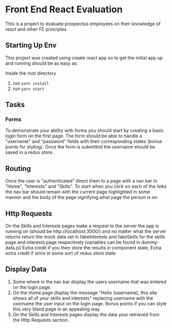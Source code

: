 # Front End React Evaluation
This is a project to evaluate prospectus employees on their knowledge of react and
other FE principles.

## Starting Up Env
This project was created using create react app so to get the initial app
up and running should be as easy as:


Inside the root directory
1) run ``yarn install``
2) run ``yarn start``


## Tasks

### Forms
To demonstrate your ability with forms you should start by creating a 
basic login form on the first page. The form should be able to handle a "username" and 
"password" fields with their corresponding states (bonus points for styling). Once the form is submitted the username 
should be saved in a redux store.

## Routing
Once the user is "authenticated" direct them to a page with a nav bar to "Home", "Interests"
and "Skills". To start when you click on each of the links the nav bar should remain with the current
page highlighted in some manner and the body of the page signifying what page the person is on.

## Http Requests
On the Skills and Interests pages make a request to the server the app is running on (should be 
http://localhost:3000/) and no matter what the server returns return the mock data set in fakeInterests
and fakeSkills for the skills page and interests page respectively (variables can be found in dummy-data.js)
Extra credit if you then store the results in component state, Extra extra credit if store in some sort of redux store state

## Display Data
1) Some where in the nav bar display the users username that was entered on the login page.
2) On the Home page display the message "Hello {username}, this site shows all of your skills and interests" replacing
username with the username the user input on the login page. Bonus points if you can style this very bland page in an 
appealing way.
3) On the Skills and Interests pages display the data your retrieved from the Http Requests section.

